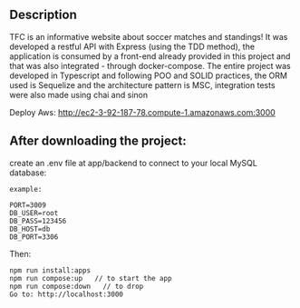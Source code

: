 ## Description

TFC is an informative website about soccer matches and standings! It was developed a restful API with Express (using the TDD method), the application is consumed by a front-end already provided in this project and that was also integrated - through docker-compose. The entire project was developed in Typescript and following POO and SOLID practices, the ORM used is Sequelize and the architecture pattern is MSC, integration tests were also made using chai and sinon


Deploy Aws: http://ec2-3-92-187-78.compute-1.amazonaws.com:3000

## After downloading the project:
create an .env file at app/backend to connect to your local MySQL database:
```
example:

PORT=3009
DB_USER=root
DB_PASS=123456
DB_HOST=db
DB_PORT=3306
```

Then:

```
npm run install:apps
npm run compose:up   // to start the app
npm run compose:down   // to drop
Go to: http://localhost:3000
```
